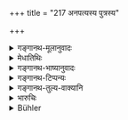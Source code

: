 +++
title = "217 अनपत्यस्य पुत्रस्य"

+++

<details><summary>गङ्गानथ-मूलानुवादः</summary>

The property of a childless son shall be inherited by his mother; and if the mother also is dead, his father’s mother shall receive that property.—(217)
</details>

<details><summary>मेधातिथिः</summary>

व्याख्यातो ऽयं श्लोकः ॥ ९.२१७ ॥
</details>

<details><summary>गङ्गानथ-भाष्यानुवादः</summary>

The meaning of this verse has been already explained ([under 185]).—(217)
</details>

<details><summary>गङ्गानथ-टिप्पन्यः</summary>

“Kullūka, Nārāyaṇa and Nandana all three hold that the mother inherits only on failure of sons (grandsons and great-grandsons, adds Nandana), widows and daughters; but they disagree with respect to the sequence of the next following heirs: Kullūka holds that the mother and the father, whose right has been mentioned above, verse 85, follow next, inheriting conjointly, then brothers, afterwards brothers’ sons, and after them the paternal grandmother;—Nārāyaṇa gives the following order: 1. Mother, 2. Father, 3. Brothers, 4. Brothers’ sons, 5. Maternal grandmother.”—Buhler.

Hopkins is wrong in saying that verse 185 is not in Medhātithi’s text. As a matter of fact, Medhātithi’s gloss on that verse has shared the same fate as that on all the other important verses bearing upon inheritance.

This verse is quoted in *Mitākṣarā* (2.135-136) as laying down the rights of the mother and grandmother to the son’s property. The
*Bālambhaṭṭī* explains ‘*vṛttāyām*’, as ‘dying’.

It is quoted in *Aparārka* (p. 744);—in *Vivadaratnākara* (p. 591) which adds the following, notes:—‘Childlessness’ meant here is ‘absence of sons and: wife and others’;—the grandmother inherits only in the absence of brother or other *Sapiṇḍas*;—the father inherits in the absence of the mother;—‘*dāyādyam*’ means ‘property inheritable by heirs’.

It is quoted in *Vyavahāramayūkha* (p. 63) to the effect that in the absence of ‘brothers’ sons the first claim is that of the grandmother;—and in *Smṛtitattva* II (p. 195) to the effect that in the absence of ‘brothers’ sons’, the property goes to the grandfather, and in hie absence, to the grandmother; the rights of the grandfather being superior to those of the grandmother, just as those of the father are superior to those of the mother.
</details>

<details><summary>गङ्गानथ-तुल्य-वाक्यानि</summary>

*Viṣṇu* (17.7).—‘One’s property goes to one’s mother, on the failure of
his wife, daughter and father.’

*Yājñavalkya* (2.135-136).—‘When a man has gone to heaven without
leaving a son, his property shall go to the succeeding owner among the following, in the absence of the preceding ones—wife, daughters, mother, father, brothers, brother’s sons, *Sagotras*, *Bandhus*, pupils and fellow-students.’

*Bṛhaspati* (Aparārka, p. 741).—‘If a man dies without leaving a child
or wife or brother or father or mother, his *Sapiṇḍas* shall take his property according to their respective shares.’

Do. (Vivādaratnākara, p. 591).—‘If a man dies without leaving a son or a wife, his property goes to his mother, or, with her consent, to his brother.’

Do. (Do., p. 598),—‘If a Kṣatriya, a Vaiśya or a Śūdra dies childless, and without wife or brothers, the King shall take his property.’

*Śaṅkha* (Do.).—‘If a man dies without a son, his property goes to his
brother; in the absence of a brother, to his mother and father; and in the absence of these, to his senior (or junior) wife.’

*Devala* (Do.).—‘His uterine brothers shall divide the property of the
man dying without a son; or his daughters of the same caste, or his father, if he he living, or stepbrothers of the same caste as himself or his mother or his wife,—in this same order.’

*Paiṭhīnasi* (Vivādaratnākara, p. 592).—‘If a man dies without a son,
his property goes to his brother; in the absence of the brother, his mother and father take it; or his senior wife; or his *Sagotras*, pupils and fellow-students.’
</details>

<details><summary>भारुचिः</summary>

जीवत्यां मातरि पितामह्यां च न सोदरा ईशन्ते ऽनपत्यस्य स्वधनस्य, नापि तत्पितासोदर्या वा भ्रातरः ॥ ९.२१७ ॥
</details>

<details><summary>Bühler</summary>

217	A mother shall obtain the inheritance of a son (who dies) without leaving issue, and, if the mother be dead, the paternal grandmother shall take the estate.
</details>

